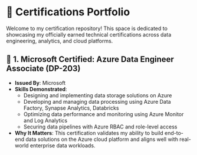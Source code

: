 # 📜 Certifications Portfolio

Welcome to my certification repository! This space is dedicated to showcasing my officially earned technical certifications across data engineering, analytics, and cloud platforms.

## 🔹 1. Microsoft Certified: Azure Data Engineer Associate (DP-203)

- **Issued By**: Microsoft
- **Skills Demonstrated**:
  - Designing and implementing data storage solutions on Azure
  - Developing and managing data processing using Azure Data Factory, Synapse Analytics, Databricks
  - Optimizing data performance and monitoring using Azure Monitor and Log Analytics
  - Securing data pipelines with Azure RBAC and role-level access
- **Why It Matters**: This certification validates my ability to build end-to-end data solutions on the Azure cloud platform and aligns well with real-world enterprise data workloads.
